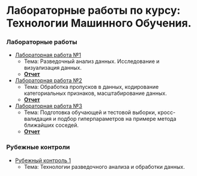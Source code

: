 # Лабораторные работы по курсу: Технологии Машинного Обучения.
### Лабораторные работы
 - [Лабораторная работа №1](https://nbviewer.jupyter.org/github/SacrumImp/Labs_TML/blob/main/Lab%201/Лабораторная%20работа%20№1.ipynb) 
 	- Тема: Разведочный анализ данных. Исследование и визуализация данных. 
	- [**Отчет**](https://github.com/SacrumImp/Labs_TML/blob/main/Lab%201/Лабораторная%20работа%20№1.pdf)
- [Лабораторная работа №2](https://nbviewer.jupyter.org/github/SacrumImp/Labs_TML/blob/main/Lab%202/Лабораторная%20работа%20№2.ipynb)
 	- Тема: Обработка пропусков в данных, кодирование категориальных признаков, масштабирование данных.
	- [**Отчет**](https://github.com/SacrumImp/Labs_TML/blob/main/Lab%202/Лабораторная%20работа%20№2.pdf)
- [Лабораторная работа №3](https://nbviewer.jupyter.org/github/SacrumImp/Labs_TML/blob/main/Lab%203/Лабораторная%20работа%20№3.ipynb)
	- Тема: Подготовка обучающей и тестовой выборки, кросс-валидация и подбор гиперпараметров на примере метода ближайших соседей.
	- [**Отчет**](https://)
### Рубежные контроли
- [Рубежный контроль 1](https://nbviewer.jupyter.org/github/SacrumImp/Labs_TML/blob/main/RK1/Рубежный%20контроль%20№1.ipynb)
	- Тема: Технологии разведочного анализа и обработки данных.
